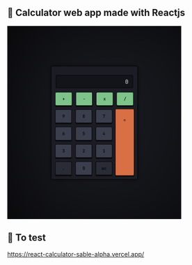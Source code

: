 ## 🧮 Calculator web app made with Reactjs

<img src='./assets/calc.png' width='400px' align='center'></img>

## 🧠 To test

https://react-calculator-sable-alpha.vercel.app/
